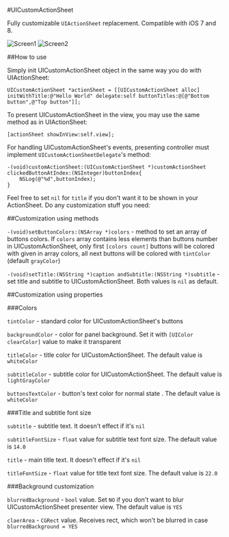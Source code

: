 #UICustomActionSheet

Fully customizable `UIActionSheet` replacement. Compatible with iOS 7 and 8.


![Screen1](https://cloud.githubusercontent.com/assets/7644394/6421975/7da04fac-bedc-11e4-9d87-59b8696a664e.gif)
![Screen2](https://cloud.githubusercontent.com/assets/7644394/6421813/160a4e2a-bedb-11e4-803f-a474e64f6f6a.gif)


##How to use


Simply init UICustomActionSheet object in the same way you do with UIActionSheet:

    UICustomActionSheet *actionSheet = [[UICustomActionSheet alloc] initWithTitle:@"Hello World" delegate:self buttonTitles:@[@"Bottom button",@"Top button"]];

To present UICustomActionSheet in the view, you may use the same method as in UIActionSheet:

    [actionSheet showInView:self.view];

For handling UICustomActionSheet's events, presenting controller must implement `UICustomActionSheetDelegate`'s method:

    -(void)customActionSheet:(UICustomActionSheet *)customActionSheet clickedButtonAtIndex:(NSInteger)buttonIndex{
        NSLog(@"%d",buttonIndex);
    }

Feel free to set `nil` for `title` if you don't want it to be shown in your ActionSheet.  Do any customization stuff you need:

##Customization using methods

`-(void)setButtonColors:(NSArray *)colors` - method to set an array of buttons colors. If `colors` array contains less elements than buttons number in UICustomActionSheet, only first `[colors count]` buttons will be colored with given in array colors, all next buttons will be colored with `tintColor` (default `grayColor`)


`-(void)setTitle:(NSString *)caption andSubtitle:(NSString *)subtitle` - set title and subtitle to UICustomActionSheet. Both values is `nil` as default. 


##Customization using properties


###Colors


`tintColor` - standard color for UICustomActionSheet's buttons


`backgroundColor` - color for panel background. Set it with `[UIColor clearColor]` value to make it transparent 


`titleColor` - title color for UICustomActionSheet. The default value is `whiteColor`


`subtitleColor` - subtitle color for UICustomActionSheet. The default value is `lightGrayColor`


`buttonsTextColor` - button's text color for normal state . The default value is `whiteColor`


###Title and subtitle font size 


`subtitle` - subtitle text. It doesn't effect if it's `nil`


`subtitleFontSize` - `float` value for subtitle text font size. The default value is `14.0`


`title` - main title text. It doesn't effect if it's `nil`


`titleFontSize` - `float` value for title text font size. The default value is `22.0`

###Background customization

`blurredBackground` - `bool` value. Set `NO` if you don't want to blur UICustomActionSheet presenter view. The default value is `YES`


`claerArea` - `CGRect` value. Receives rect, which won't be blurred in case `blurredBackground = YES`
